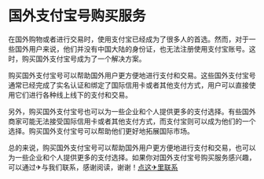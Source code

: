 # 国外支付宝号购买服务

在国外购物或者进行交易时，使用支付宝已经成为了很多人的首选。然而，对于一些国外用户来说，他们并没有中国大陆的身份证，也无法注册使用支付宝账号。这时，购买国外支付宝号成为了一个解决方案。

购买国外支付宝号可以帮助国外用户更方便地进行支付和交易。这些国外支付宝号通常已经完成了实名认证和绑定了国际信用卡或者其他支付方式，用户可以直接使用它们进行各种线上线下的支付和交易。

另外，购买国外支付宝号也可以为一些企业和个人提供更多的支付选择。有些国外商家可能无法接受国际信用卡或者其他支付方式，而支付宝则可以成为他们的一个选择。购买国外支付宝号可以帮助他们更好地拓展国际市场。

总的来说，购买国外支付宝号可以帮助国外用户更方便地进行支付和交易，也可以为一些企业和个人提供更多的支付选择。如果你对国外支付宝号购买服务感兴趣，可以通过✈与我们联系，感谢阅读，谢谢！[点这✈里联系](https://d.k02.cc)